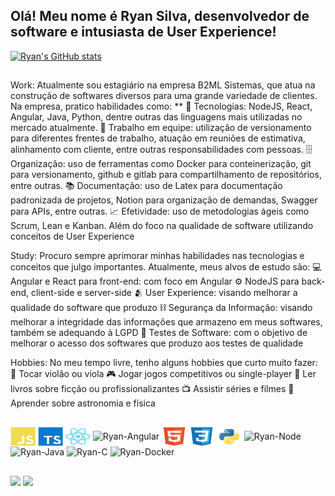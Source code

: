 ## Olá! Meu nome é Ryan Silva, desenvolvedor de software e intusiasta de User Experience!

[![Ryan's GitHub stats](https://github-readme-stats.vercel.app/api?username=RyanForward&show_icons=true&theme=highcontrast)](https://github.com/anuraghazra/github-readme-stats)

##

Work: Atualmente sou estagiário na empresa B2ML Sistemas, que atua na construção de softwares diversos para uma grande variedade de clientes. Na empresa, pratico habilidades como: \**
  📡 Tecnologias: NodeJS, React, Angular, Java, Python, dentre outras das linguagens mais utilizadas no mercado atualmente.
  👥 Trabalho em equipe: utilização de versionamento para diferentes frentes de trabalho, atuação em reuniões de estimativa, alinhamento com cliente, entre outras responsabilidades com pessoas.
  🗄️ Organização: uso de ferramentas como Docker para conteinerização, git para versionamento, github e gitlab para compartilhamento de repositórios, entre outras.
  📚 Documentação: uso de Latex para documentação padronizada de projetos, Notion para organização de demandas, Swagger para APIs, entre outras.
  📈 Efetividade: uso de metodologias ágeis como Scrum, Lean e Kanban. Além do foco na qualidade de software utilizando conceitos de User Experience

Study: Procuro sempre aprimorar minhas habilidades nas tecnologias e conceitos que julgo importantes. Atualmente, meus alvos de estudo são:
 💻 Angular e React para front-end: com foco em Angular
 ⚙️ NodeJS para back-end, client-side e server-side
 🫂 User Experience: visando melhorar a qualidade do software que produzo
 ⛓️ Segurança da Informação: visando melhorar a integridade das informações que armazeno em meus softwares, também se adequando à LGPD
 🧪 Testes de Software: com o objetivo de melhorar o acesso dos softwares que produzo aos testes de qualidade

Hobbies: No meu tempo livre, tenho alguns hobbies que curto muito fazer:
🎸 Tocar violão ou viola
🎮 Jogar jogos competitivos ou single-player
📕 Ler livros sobre ficção ou profissionalizantes
📺 Assistir séries e filmes
🔭 Aprender sobre astronomia e física

##

 <div>
  <img align="center" alt="Ryan-JS" height="30" width="40" src="https://raw.githubusercontent.com/devicons/devicon/master/icons/javascript/javascript-plain.svg">
  <img align="center" alt="Ryan-Ts" height="30" width="40" src="https://raw.githubusercontent.com/devicons/devicon/master/icons/typescript/typescript-plain.svg">
  <img align="center" alt="Ryan-React" height="30" width="40" src="https://raw.githubusercontent.com/devicons/devicon/master/icons/react/react-original.svg">
  <img align="center" alt="Ryan-Angular" height="30" width="40" src="https://cdn.jsdelivr.net/gh/devicons/devicon/icons/angularjs/angularjs-original.svg">
  <img align="center" alt="Ryan-HTML" height="30" width="40" src="https://raw.githubusercontent.com/devicons/devicon/master/icons/html5/html5-original.svg">
  <img align="center" alt="Ryan-CSS" height="30" width="40" src="https://raw.githubusercontent.com/devicons/devicon/master/icons/css3/css3-original.svg">
  <img align="center" alt="Ryan-Python" height="30" width="40" src="https://raw.githubusercontent.com/devicons/devicon/master/icons/python/python-original.svg">
  <img align="center" alt="Ryan-Node" height="30" width="40" src="https://cdn.jsdelivr.net/gh/devicons/devicon/icons/nodejs/nodejs-original.svg">
  <img align="center" alt="Ryan-Java" height="30" width="40" src="https://cdn.jsdelivr.net/gh/devicons/devicon/icons/java/java-original.svg">
  <img align="center" alt="Ryan-C" height="30" width="40" src="https://cdn.jsdelivr.net/gh/devicons/devicon/icons/c/c-original.svg">
  <img align="center" alt="Ryan-Docker" height="30" width="40" src="https://cdn.jsdelivr.net/gh/devicons/devicon/icons/docker/docker-plain-wordmark.svg">
 </div> 

##
 
<div> 
  <a href = "mailto:ryanchuello@gmail.com"><img src="https://img.shields.io/badge/-Gmail-%23333?style=for-the-badge&logo=gmail&logoColor=white" target="_blank"></a>
  <a href="https://www.linkedin.com/in/ryribeirosilva/" target="_blank"><img src="https://img.shields.io/badge/-LinkedIn-%230077B5?style=for-the-badge&logo=linkedin&logoColor=white" target="_blank"></a>  
</div>
